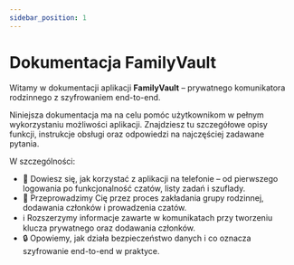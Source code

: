 ```yaml
---
sidebar_position: 1
---
```


# Dokumentacja FamilyVault

Witamy w dokumentacji aplikacji **FamilyVault** – prywatnego komunikatora rodzinnego z szyfrowaniem end-to-end.

Niniejsza dokumentacja ma na celu pomóc użytkownikom w pełnym wykorzystaniu możliwości aplikacji. Znajdziesz tu szczegółowe opisy funkcji, instrukcje obsługi oraz odpowiedzi na najczęściej zadawane pytania.

W szczególności:

- 📲 Dowiesz się, jak korzystać z aplikacji na telefonie – od pierwszego logowania po funkcjonalność czatów, listy zadań i szuflady.
- 🧭 Przeprowadzimy Cię przez proces zakładania grupy rodzinnej, dodawania członków i prowadzenia czatów.
- ℹ️ Rozszerzymy informacje zawarte w komunikatach przy tworzeniu klucza prywatnego oraz dodawania członków.
- 🔒 Opowiemy, jak działa bezpieczeństwo danych i co oznacza szyfrowanie end-to-end w praktyce.